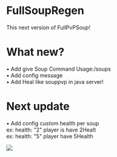 # FullSoupRegen
This next version of FullPvPSoup!

# What new?
• Add give Soup Command Usage:/soups<br/>
• Add config message<br/>
• Add Heal like souppvp in java server!

# Next update
• Add config custom health per soup<br/>
ex: health: "2"
player is have 2Healt<br/>
ex: health: "5"
player have 5Health

<img src="https://hywikis.com/skyblock/images/b/b7/Magical_Mushroom_Soup.png">
